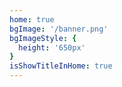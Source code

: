 ```yaml
---
home: true
bgImage: '/banner.png'
bgImageStyle: {
  height: '650px'
}
isShowTitleInHome: true
---
```


<banner/>
<style>
.home-center .content__default:not(.custom) {
  max-width: 100% !important;
  margin: 0 !important;
  padding: 0 !important;
}

  /* 阻止描述冒泡 */
.home .hero .description{
    pointer-events: none;
    cursor: default;
    opacity: 0.6;
}

@media screen and (max-width: $MQMobile){
  .clock {
    margin-top: -35%
  }
}
@media screen and (max-width: 480px){
  .banner{
    top:-142rem;
  }
  .h-information {
    top:-35rem;
  }
  .home-blog .hero h1 {
    font-size:3rem;
    margin: 7rem auto 1.8rem;
  }
  #app .theme-container .navbar .home-link .site-name {
 width: 190px;
 overflow: hidden;
 white-space: nowrap;
 text-overflow: ellipsis;
  }
 
}
</style>
